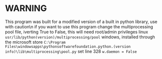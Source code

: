 # WARNING
This program was built for a modified version of a built in python library, use with caution\n
if you want to use this program change the multiprocessing pool file, iverting True to False, this will need root/admin privileges
linux `usr/lib/python(version)/multiprocessing/pool`
windows, installed through the microsoft store `C:\Program Files\windowsapps\pythonsoftwarefoundation.python.(version info)\lib\multiprocessing\pool.py`
set line 328 `w.daemon = False`


